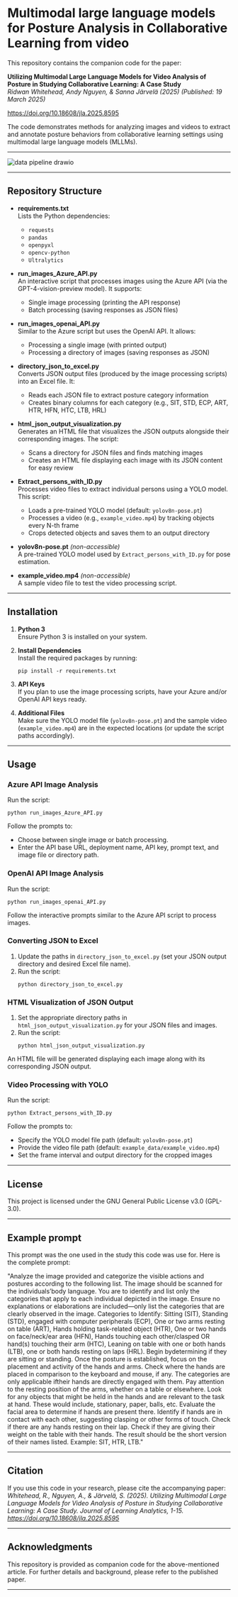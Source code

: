 # Multimodal large language models for Posture Analysis in Collaborative Learning from video

This repository contains the companion code for the paper:

**Utilizing Multimodal Large Language Models for Video Analysis of Posture in Studying Collaborative Learning: A Case Study**  
*Ridwan Whitehead, Andy Nguyen, & Sanna Järvelä (2025)*
*(Published: 19 March 2025)*

https://doi.org/10.18608/jla.2025.8595

The code demonstrates methods for analyzing images and videos to extract and annotate posture behaviors from collaborative learning settings using multimodal large language models (MLLMs).


---

![data pipeline drawio](https://github.com/user-attachments/assets/3b4a8799-423a-4a89-94ac-26380f4f7b7d)

---

## Repository Structure

- **requirements.txt**  
  Lists the Python dependencies:
  - `requests`
  - `pandas`
  - `openpyxl`
  - `opencv-python`
  - `Ultralytics`

- **run_images_Azure_API.py**  
  An interactive script that processes images using the Azure API (via the GPT-4-vision-preview model). It supports:
  - Single image processing (printing the API response)
  - Batch processing (saving responses as JSON files)

- **run_images_openai_API.py**  
  Similar to the Azure script but uses the OpenAI API. It allows:
  - Processing a single image (with printed output)
  - Processing a directory of images (saving responses as JSON)

- **directory_json_to_excel.py**  
  Converts JSON output files (produced by the image processing scripts) into an Excel file. It:
  - Reads each JSON file to extract posture category information
  - Creates binary columns for each category (e.g., SIT, STD, ECP, ART, HTR, HFN, HTC, LTB, HRL)

- **html_json_output_visualization.py**  
  Generates an HTML file that visualizes the JSON outputs alongside their corresponding images. The script:
  - Scans a directory for JSON files and finds matching images
  - Creates an HTML file displaying each image with its JSON content for easy review

- **Extract_persons_with_ID.py**  
  Processes video files to extract individual persons using a YOLO model. This script:
  - Loads a pre-trained YOLO model (default: `yolov8n-pose.pt`)
  - Processes a video (e.g., `example_video.mp4`) by tracking objects every N-th frame
  - Crops detected objects and saves them to an output directory

- **yolov8n-pose.pt** *(non-accessible)*  
  A pre-trained YOLO model used by `Extract_persons_with_ID.py` for pose estimation.

- **example_video.mp4** *(non-accessible)*  
  A sample video file to test the video processing script.

---

## Installation

1. **Python 3**  
   Ensure Python 3 is installed on your system.

2. **Install Dependencies**  
   Install the required packages by running:
   ```
   pip install -r requirements.txt
   ```

3. **API Keys**  
   If you plan to use the image processing scripts, have your Azure and/or OpenAI API keys ready.

4. **Additional Files**  
   Make sure the YOLO model file (`yolov8n-pose.pt`) and the sample video (`example_video.mp4`) are in the expected locations (or update the script paths accordingly).

---

## Usage

### Azure API Image Analysis

Run the script:
```
python run_images_Azure_API.py
```
Follow the prompts to:
- Choose between single image or batch processing.
- Enter the API base URL, deployment name, API key, prompt text, and image file or directory path.

### OpenAI API Image Analysis

Run the script:
```
python run_images_openai_API.py
```
Follow the interactive prompts similar to the Azure API script to process images.

### Converting JSON to Excel

1. Update the paths in `directory_json_to_excel.py` (set your JSON output directory and desired Excel file name).
2. Run the script:
   ```
   python directory_json_to_excel.py
   ```

### HTML Visualization of JSON Output

1. Set the appropriate directory paths in `html_json_output_visualization.py` for your JSON files and images.
2. Run the script:
   ```
   python html_json_output_visualization.py
   ```
An HTML file will be generated displaying each image along with its corresponding JSON output.

### Video Processing with YOLO

Run the script:
```
python Extract_persons_with_ID.py
```
Follow the prompts to:
- Specify the YOLO model file path (default: `yolov8n-pose.pt`)
- Provide the video file path (default: `example_data/example_video.mp4`)
- Set the frame interval and output directory for the cropped images

---

## License

This project is licensed under the GNU General Public License v3.0 (GPL-3.0).

---

## Example prompt

This prompt was the one used in the study this code was use for. Here is the complete prompt:

"Analyze the image provided and categorize the visible actions and postures according to the following list. The image should be scanned for the individuals’body language. You are to identify and list only the categories that apply to each individual depicted in the image. Ensure no explanations or elaborations are included—only list the categories that are clearly observed in the image. Categories to Identify: Sitting (SIT), Standing (STD), engaged with computer peripherals (ECP), One or two arms resting on table (ART), Hands holding task-related object (HTR), One or two hands on face/neck/ear area (HFN), Hands touching each other/clasped OR hand(s) touching their arm (HTC), Leaning on table with one or both hands (LTB), one or both hands resting on laps (HRL). Begin bydetermining if they are sitting or standing. Once the posture is established, focus on the placement and activity of the hands and arms. Check where the hands are placed in comparison to the keyboard and mouse, if any. The categories are only applicable iftheir hands are directly engaged with them. Pay attention to the resting position of the arms, whether on a table or elsewhere. Look for any objects that might be held in the hands and are relevant to the task at hand. These would include, stationary, paper, balls, etc. Evaluate the facial area to determine if hands are present there. Identify if hands are in contact with each other, suggesting clasping or other forms of touch. Check if there are any hands resting on their lap. Check if they are giving their weight on the table with their hands. The result should be the short version of their names listed. Example: SIT, HTR, LTB."

---

## Citation

If you use this code in your research, please cite the accompanying paper:  
*Whitehead, R., Nguyen, A., & Järvelä, S. (2025). Utilizing Multimodal Large Language Models for Video Analysis of Posture in Studying Collaborative Learning: A Case Study. Journal of Learning Analytics, 1-15. https://doi.org/10.18608/jla.2025.8595*

---

## Acknowledgments

This repository is provided as companion code for the above-mentioned article. For further details and background, please refer to the published paper.

---

